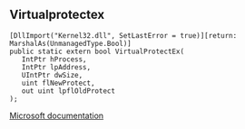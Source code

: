 ## Virtualprotectex

```
[DllImport("Kernel32.dll", SetLastError = true)][return: MarshalAs(UnmanagedType.Bool)]
public static extern bool VirtualProtectEx(
   IntPtr hProcess,
   IntPtr lpAddress,
   UIntPtr dwSize,
   uint flNewProtect,
   out uint lpflOldProtect
);
```

[Microsoft documentation](https://docs.microsoft.com/en-us/windows/win32/api/memoryapi/nf-memoryapi-virtualprotectex)
